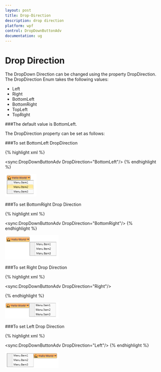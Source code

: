 ```yaml
---
layout: post
title: Drop-Direction
description: drop direction
platform: wpf
control: DropDownButtonAdv
documentation: ug
---
```


# Drop Direction

The DropDown Direction can be changed using the property DropDirection. The DropDirection Enum takes the following values: 

* Left
* Right
* BottomLeft
* BottomRight
* TopLeft
* TopRight

###The default value is BottomLeft.

The DropDirection property can be set as follows:

###To set BottomLeft DropDirection



{% highlight xml %}

<sync:DropDownButtonAdv  DropDirection="BottomLeft"/>
{% endhighlight %}


![](Drop-Direction_images/Drop-Direction_img1.png)



###To set BottomRight Drop Direction



{% highlight xml %}

<sync:DropDownButtonAdv  DropDirection="BottomRight"/>
{% endhighlight %}


![](Drop-Direction_images/Drop-Direction_img2.png)



###To set Right Drop Direction



{% highlight xml %}

<sync:DropDownButtonAdv  DropDirection="Right"/>

{% endhighlight %}


![](Drop-Direction_images/Drop-Direction_img3.png)



###To set Left Drop Direction



{% highlight xml %}

<sync:DropDownButtonAdv  DropDirection="Left"/>
{% endhighlight %}


![](Drop-Direction_images/Drop-Direction_img4.png)



